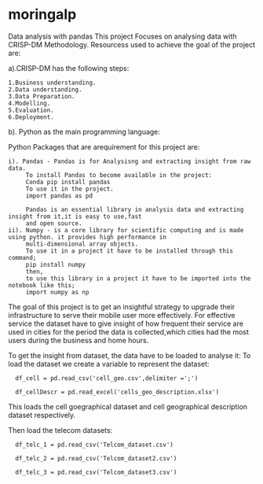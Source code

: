 # moringaIp
Data analysis with pandas
This project Focuses on analysing data with CRISP-DM Methodology.
Resourcess used to achieve the goal of the project are: 
 
 a).CRISP-DM has the following steps:
 
    1.Business understanding.
    2.Data understanding.
    3.Data Preparation.
    4.Modelling.
    5.Evaluation.
    6.Deployment.
    
 b). Python as the main programming language:
  
   Python Packages that are arequirement for this project are:
   
    i). Pandas - Pandas is for Analysisng and extracting insight from raw data.
         To install Pandas to become available in the project:
         Conda pip install pandas
         To use it in the project.
         import pandas as pd
         
         Pandas is an essential library in analysis data and extracting insight from it,it is easy to use,fast 
         and open source.
    ii). Numpy - is a core library for scientific computing and is made using python. it provides high performance in
         multi-dimensional array objects.
         To use it in a project it have to be installed through this command;
         pip install numpy
         then,
         to use this library in a project it have to be imported into the notebook like this;
         import numpy as np


The goal of this project is to get an insightful strategy to upgrade their infrastructure to serve their mobile user more effectively.
For effective service the dataset have to give insight of how frequent their service are used in cities for the period the data is collected,which cities had the most users during the business and home hours.

To get the insight from dataset, the data have to be loaded to analyse it:
    To load the dataset we create a variable to represent the dataset:
    
      df_cell = pd.read_csv('cell_geo.csv',delimiter =';')
      
      df_cellDescr = pd.read_excel('cells_geo_description.xlsx')
      
   This loads the cell goegraphical dataset and cell geographical description dataset respectively.
   
   Then load the telecom datasets:
    
      df_telc_1 = pd.read_csv('Telcom_dataset.csv')
      
      df_telc_2 = pd.read_csv('Telcom_dataset2.csv')
      
      df_telc_3 = pd.read_csv('Telcom_dataset3.csv')
      
    
      
